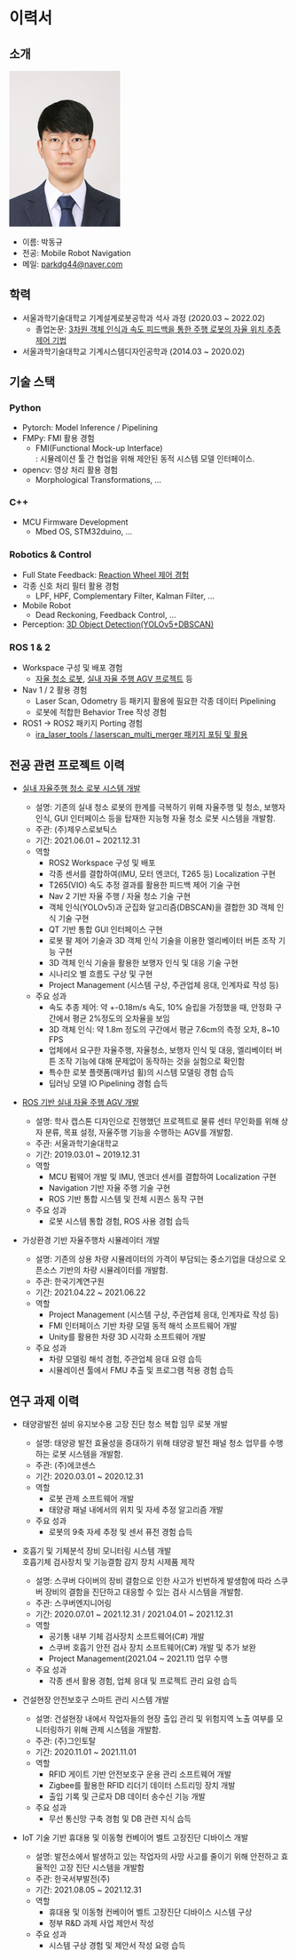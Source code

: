 # 이력서

## 소개

<img src="images/박동규.jpg" width="200" height="280"/>

- 이름: 박동규 
- 전공: Mobile Robot Navigation
- 메일: parkdg44@naver.com

## 학력
- 서울과학기술대학교 기계설계로봇공학과 석사 과정 (2020.03 ~ 2022.02)
    - 졸업논문: [3차원 객체 인식과 속도 피드백을 통한 주행 로봇의 자율 위치 추종 제어 기법](http://www.riss.kr/search/detail/DetailView.do?p_mat_type=be54d9b8bc7cdb09&control_no=72c6a0a76ee12ab0ffe0bdc3ef48d419&outLink=N)
- 서울과학기술대학교 기계시스템디자인공학과 (2014.03 ~ 2020.02)

## 기술 스택

### Python
- Pytorch: Model Inference / Pipelining
- FMPy: FMI 활용 경험
    - FMI(Functional Mock-up Interface) \
    : 시뮬레이션 툴 간 협업을 위해 제안된 동적 시스템 모델 인터페이스.
- opencv: 영상 처리 활용 경험 
    - Morphological Transformations, ...

### C++
- MCU Firmware Development
    - Mbed OS, STM32duino, ...

### Robotics & Control
- Full State Feedback: [Reaction Wheel 제어 경험](https://github.com/parkdg44/NANOLAB/tree/master/reaction_wheel)
- 각종 신호 처리 필터 활용 경험 
    - LPF, HPF, Complementary Filter, Kalman Filter, ...
- Mobile Robot
    - Dead Reckoning, Feedback Control, ...
- Perception: [3D Object Detection(YOLOv5+DBSCAN)](https://github.com/parkdg44/Platform_ROS2_ws/blob/main/workspaces/self_drive_ws/src/vision/detection_2d/detection_2d/yolov5/detect_yolo.py#L382)

### ROS 1 & 2
- Workspace 구성 및 배포 경험
    - [자율 청소 로봇](https://github.com/parkdg44/Platform_ROS2_ws), [실내 자율 주행 AGV 프로젝트](https://github.com/parkdg44/NANOLAB/tree/master/AGV) 등
- Nav 1 / 2 활용 경험
    - Laser Scan, Odometry 등 패키지 활용에 필요한 각종 데이터 Pipelining
    - 로봇에 적합한 Behavior Tree 작성 경험
- ROS1 -> ROS2 패키지 Porting 경험
    - [ira_laser_tools /  laserscan_multi_merger 패키지 포팅 및 활용](https://github.com/parkdg44/Platform_ROS2_ws/blob/main/workspaces/self_drive_ws/src/tools/laserscan_merger/include/laserscan_merger.hpp)

## 전공 관련 프로젝트 이력

- [실내 자율주행 청소 로봇 시스템 개발](https://github.com/parkdg44/Platform_ROS2_ws)
    - 설명: 기존의 실내 청소 로봇의 한계를 극복하기 위해 자율주행 및 청소, 보행자 
인식, GUI 인터페이스 등을 탑재한 지능형 자율 청소 로봇 시스템을 개발함.
    - 주관: (주)제우스로보틱스
    - 기간: 2021.06.01 ~ 2021.12.31
    - 역할
        - ROS2 Workspace 구성 및 배포
        - 각종 센서를 결합하여(IMU, 모터 엔코더, T265 등) Localization 구현
        - T265(VIO) 속도 추정 결과를 활용한 피드백 제어 기술 구현
        - Nav 2 기반 자율 주행 / 자율 청소 기술 구현
        - 객체 인식(YOLOv5)과 군집화 알고리즘(DBSCAN)을 결합한 3D 객체 인식 기술 구현
        - QT 기반 통합 GUI 인터페이스 구현
        - 로봇 팔 제어 기술과 3D 객체 인식 기술을 이용한 엘리베이터 버튼 조작 기능 구현
        - 3D 객체 인식 기술을 활용한 보행자 인식 및 대응 기술 구현
        - 시나리오 별 흐름도 구상 및 구현
        - Project Management (시스템 구상, 주관업체 응대, 인계자료 작성 등)
    - 주요 성과
        - 속도 추종 제어: 약 +-0.18m/s 속도, 10% 슬립을 가정했을 때, 안정화 구간에서 평균 2%정도의 오차율을 보임
        - 3D 객체 인식: 약 1.8m 정도의 구간에서 평균 7.6cm의 측정 오차, 8~10 FPS
        - 업체에서 요구한 자율주행, 자율청소, 보행자 인식 및 대응, 엘리베이터 버튼 조작 기능에 대해 문제없이 동작하는 것을 실험으로 확인함
        - 특수한 로봇 플랫폼(매카넘 휠)의 시스템 모델링 경험 습득
        - 딥러닝 모델 IO Pipelining 경험 습득

- [ROS 기반 실내 자율 주행 AGV 개발](https://github.com/parkdg44/NANOLAB/tree/master/AGV)
    - 설명: 학사 캡스톤 디자인으로 진행했던 프로젝트로 물류 센터 무인화를 위해 
상자 분류, 목표 설정, 자율주행 기능을 수행하는 AGV를 개발함.
    - 주관: 서울과학기술대학교
    - 기간: 2019.03.01 ~ 2019.12.31
    - 역할
        - MCU 펌웨어 개발 및 IMU, 엔코더 센서를 결합하여 Localization 구현
        - Navigation 기반 자율 주행 기술 구현
        - ROS 기반 통합 시스템 및 전체 시퀀스 동작 구현
    - 주요 성과
        - 로봇 시스템 통합 경험, ROS 사용 경험 습득

- 가상환경 기반 자율주행차 시뮬레이터 개발
    - 설명: 기존의 상용 차량 시뮬레이터의 가격이 부담되는 중소기업을 대상으로 
오픈소스 기반의 차량 시뮬레이터를 개발함.
    - 주관: 한국기계연구원
    - 기간: 2021.04.22 ~ 2021.06.22
    - 역할
        - Project Management (시스템 구상, 주관업체 응대, 인계자료 작성 등)
        - FMI 인터페이스 기반 차량 모델 동적 해석 소프트웨어 개발
        - Unity를 활용한 차량 3D 시각화 소프트웨어 개발
    - 주요 성과
        - 차량 모델링 해석 경험, 주관업체 응대 요령 습득
        - 시뮬레이션 툴에서 FMU 추출 및 프로그램 적용 경험 습득

## 연구 과제 이력

- 태양광발전 설비 유지보수용 고장 진단 청소 복합 임무 로봇 개발
    - 설명: 태양광 발전 효율성을 증대하기 위해 태양광 발전 패널 청소 업무를 수행하는
로봇 시스템을 개발함.
    - 주관: (주)에코센스
    - 기간: 2020.03.01 ~ 2020.12.31
    - 역할
        - 로봇 관제 소프트웨어 개발
        - 태양광 패널 내에서의 위치 및 자세 추정 알고리즘 개발
    - 주요 성과
        - 로봇의 9축 자세 추정 및 센서 퓨전 경험 습득
    
- 호흡기 및 기체분석 장비 모니터링 시스템 개발 \
  호흡기체 검사장치 및 기능결함 감지 장치 시제품 제작
    - 설명: 스쿠버 다이버의 장비 결함으로 인한 사고가 빈번하게 발생함에 따라 스쿠버
장비의 결함을 진단하고 대응할 수 있는 검사 시스템을 개발함.
    - 주관: 스쿠버엔지니어링
    - 기간: 2020.07.01 ~ 2021.12.31 / 2021.04.01 ~ 2021.12.31
    - 역할
        - 공기통 내부 기체 검사장치 소프트웨어(C#) 개발
        - 스쿠버 호흡기 안전 검사 장치 소프트웨어(C#) 개발 및 추가 보완
        - Project Management(2021.04 ~ 2021.11) 업무 수행
    - 주요 성과
        - 각종 센서 활용 경험, 업체 응대 및 프로젝트 관리 요령 습득
    
- 건설현장 안전보호구 스마트 관리 시스템 개발
    - 설명: 건설현장 내에서 작업자들의 현장 출입 관리 및 위험지역 노출 여부를
모니터링하기 위해 관제 시스템을 개발함.
    - 주관: (주)그인토탈
    - 기간: 2020.11.01 ~ 2021.11.01
    - 역할
        - RFID 게이트 기반 안전보호구 운용 관리 소프트웨어 개발
        - Zigbee를 활용한 RFID 리더기 데이터 스트리밍 장치 개발
        - 출입 기록 및 근로자 DB 데이터 송수신 기능 개발
    - 주요 성과
        - 무선 통신망 구축 경험 및 DB 관련 지식 습득
    
- IoT 기술 기반 휴대용 및 이동형 컨베이어 벨트 고장진단 디바이스 개발
    - 설명: 발전소에서 발생하고 있는 작업자의 사망 사고를 줄이기 위해 안전하고
효율적인 고장 진단 시스템을 개발함
    - 주관: 한국서부발전(주)
    - 기간: 2021.08.05 ~ 2021.12.31
    - 역할
        - 휴대용 및 이동형 컨베이어 벨트 고장진단 디바이스 시스템 구상
        - 정부 R&D 과제 사업 제안서 작성
    - 주요 성과
        - 시스템 구상 경험 및 제안서 작성 요령 습득
    
